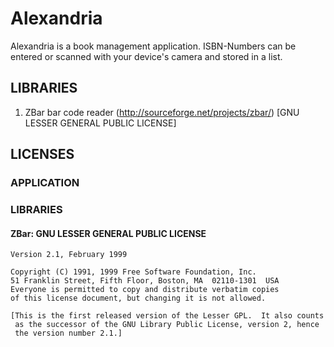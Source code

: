 # Alexandria
Alexandria is a book management application. ISBN-Numbers can be entered or scanned with your
device's camera and stored in a list.

## LIBRARIES
1.  ZBar bar code reader (http://sourceforge.net/projects/zbar/) [GNU LESSER GENERAL PUBLIC LICENSE]

## LICENSES
### APPLICATION

### LIBRARIES
#### ZBar: GNU LESSER GENERAL PUBLIC LICENSE
    Version 2.1, February 1999

    Copyright (C) 1991, 1999 Free Software Foundation, Inc.
    51 Franklin Street, Fifth Floor, Boston, MA  02110-1301  USA
    Everyone is permitted to copy and distribute verbatim copies
    of this license document, but changing it is not allowed.

    [This is the first released version of the Lesser GPL.  It also counts
     as the successor of the GNU Library Public License, version 2, hence
     the version number 2.1.]